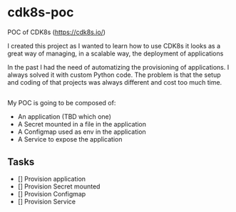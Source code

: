 # cdk8s-poc
POC of CDK8s (https://cdk8s.io/)

I created this project as I wanted to learn how to use CDK8s
it looks as a great way of managing, in a scalable way, the deployment of applications

In the past I had the need of automatizing the provisioning of applications.
I always solved it with custom Python code.
The problem is that the setup and coding of that projects was always different and cost too much time.

## 

My POC is going to be composed of:
- An application (TBD which one) 
- A Secret mounted in a file in the application
- A Configmap used as env in the application
- A Service to expose the application


## Tasks
- [] Provision application
- [] Provision Secret mounted
- [] Provision Configmap
- [] Provision Service
